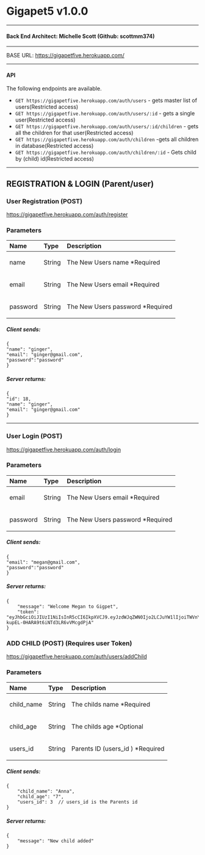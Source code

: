 # Gigapet5 v1.0.0

---

#### Back End Architect: Michelle Scott (Github: scottmm374)

---

BASE URL: https://gigapetfive.herokuapp.com/

---

#### API

The following endpoints are available.

- `GET https://gigapetfive.herokuapp.com/auth/users` - gets master list of users(Restricted access)
- `GET https://gigapetfive.herokuapp.com/auth/users/:id` - gets a single user(Restricted access)
- `GET https://gigapetfive.herokuapp.com/auth/users/:id/children` - gets all the children for that user(Restricted access)
- `GET https://gigapetfive.herokuapp.com/auth/children` -gets all children in database(Restricted access)
- `GET https://gigapetfive.herokuapp.com/auth/children/:id` - Gets child by (child) id(Restricted access)

---

## REGISTRATION & LOGIN (Parent/user)

### User Registration (POST)

https://gigapetfive.herokuapp.com/auth/register

### Parameters

| Name     | Type   | Description                              |
| :------- | :----- | :--------------------------------------- |
| name     | String | <p>The New Users name \*Required</p>     |
| email    | String | <p>The New Users email \*Required</p>    |
| password | String | <p>The New Users password \*Required</p> |

##### Client sends:

```
{
"name": "ginger",
"email": "ginger@gmail.com",
"password":"password"
}
```

##### Server returns:

```
{
"id": 18,
"name": "ginger",
"email": "ginger@gmail.com"
}
```

---

### User Login (POST)

https://gigapetfive.herokuapp.com/auth/login

### Parameters

| Name     | Type   | Description                              |
| :------- | :----- | :--------------------------------------- |
| email    | String | <p>The New Users email \*Required</p>    |
| password | String | <p>The New Users password \*Required</p> |

##### Client sends:

```
{
"email": "megan@gmail.com",
"password":"password"
}
```

##### Server returns:

```
{
    "message": "Welcome Megan to Gigpet",
    "token": "eyJhbGciOiJIUzI1NiIsInR5cCI6IkpXVCJ9.eyJzdWJqZWN0Ijo2LCJuYW1lIjoiTWVnYW4iLCJpYXQiOjE1ODA2NjE5OTMsImV4cCI6MTU4MTA5Mzk5M30.UbyzaZAhwi6-kupEL-0HARA9t6iNTd3LR6vVMcgdPjA"
}
```

### ADD CHILD (POST) (Requires user Token)

https://gigapetfive.herokuapp.com/auth/users/addChild

### Parameters

| Name       | Type   | Description                              |
| :--------- | :----- | :--------------------------------------- |
| child_name | String | <p>The childs name \*Required</p>        |
| child_age  | String | <p>The childs age \*Optional </p>        |
| users_id   | String | <p>Parents ID (users_id ) \*Required</p> |

##### Client sends:

```
{
	"child_name": "Anna",
	"child_age": "7",
	"users_id": 3  // users_id is the Parents id
}
```

##### Server returns:

```
{
    "message": "New child added"
}
```
